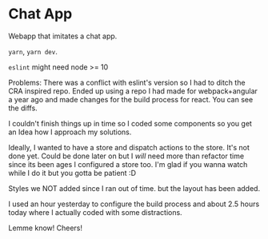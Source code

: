 # Chat App 


Webapp that imitates a chat app.

`yarn`, `yarn dev`.

`eslint` might need node >= 10

Problems:
There was a conflict with eslint's version so I had to ditch the CRA inspired repo.
Ended up using a repo I had made for webpack+angular a year ago and made changes for the build process for react.
You can see the diffs.

I couldn't finish things up in time so I coded some components so you get an Idea how I approach my solutions.

Ideally, I wanted to have a store and dispatch actions to the store. It's not done yet. Could be done later on but
I _will_ need more than refactor time since its been ages I configured a store too.
I'm glad if you wanna watch while I do it but you gotta be patient :D

Styles we NOT added since I ran out of time. but the layout has been added.

I used an hour yesterday to configure the build process and about 2.5 hours today where I actually coded with
some distractions.

Lemme know! Cheers! 
